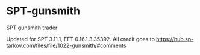 # SPT-gunsmith
SPT gunsmith trader

Updated for SPT 3.11.1, EFT 0.16.1.3.35392.
All credit goes to https://hub.sp-tarkov.com/files/file/1022-gunsmith/#comments
